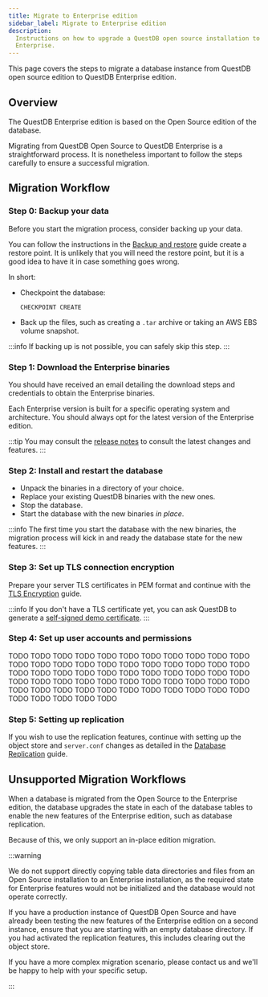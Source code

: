 ```yaml
---
title: Migrate to Enterprise edition
sidebar_label: Migrate to Enterprise edition
description:
  Instructions on how to upgrade a QuestDB open source installation to QuestDB
  Enterprise.
---
```


This page covers the steps to migrate a database instance from QuestDB open
source edition to QuestDB Enterprise edition.

## Overview

The QuestDB Enterprise edition is based on the Open Source edition of the
database.

Migrating from QuestDB Open Source to QuestDB Enterprise is a straightforward
process. It is nonetheless important to follow the steps carefully to ensure a
successful migration.

## Migration Workflow

### Step 0: Backup your data

Before you start the migration process, consider backing up your data.

You can follow the instructions in the
[Backup and restore](/docs/operations/backup/) guide create a restore point.
It is unlikely that you will need the restore point, but it is a good idea to
have it in case something goes wrong.

In short:

* Checkpoint the database:
  ```questdb-sql
  CHECKPOINT CREATE
  ```

* Back up the files, such as creating a `.tar` archive or taking an AWS EBS
  volume snapshot.

:::info
If backing up is not possible, you can safely skip this step.
:::

### Step 1: Download the Enterprise binaries

You should have received an email detailing the download steps and credentials
to obtain the Enterprise binaries.

Each Enterprise version is built for a specific operating system and
architecture. You should always opt for the latest version of the Enterprise
edition.

:::tip
You may consult the [release notes](https://questdb.com/release-notes/?type=enterprise)
to consult the latest changes and features.
:::

### Step 2: Install and restart the database

* Unpack the binaries in a directory of your choice.
* Replace your existing QuestDB binaries with the new ones.
* Stop the database.
* Start the database with the new binaries _in place_.

:::info
The first time you start the database with the new binaries, the migration
process will kick in and ready the database state for the new features.
:::

### Step 3: Set up TLS connection encryption

Prepare your server TLS certificates in PEM format and continue with the
[TLS Encryption](/docs/operations/tls/) guide.

:::info
If you don't have a TLS certificate yet, you can ask QuestDB to
generate a
[self-signed demo certificate](/docs/operations/tls/#demo-certificates).
:::

### Step 4: Set up user accounts and permissions

TODO TODO TODO TODO TODO TODO TODO TODO TODO TODO TODO TODO TODO TODO TODO
TODO TODO TODO TODO TODO TODO TODO TODO TODO TODO TODO TODO TODO TODO TODO
TODO TODO TODO TODO TODO TODO TODO TODO TODO TODO TODO TODO TODO TODO TODO
TODO TODO TODO TODO TODO TODO TODO TODO TODO TODO TODO TODO TODO TODO TODO

### Step 5: Setting up replication

If you wish to use the replication features, continue with setting up the
object store and `server.conf` changes as detailed in the
[Database Replication](/docs/operations/replication/) guide.

## Unsupported Migration Workflows

When a database is migrated from the Open Source to the Enterprise edition, the
database upgrades the state in each of the database tables to enable the new
features of the Enterprise edition, such as database replication.

Because of this, we only support an in-place edition migration.

:::warning

We do not support directly copying table data directories and files from an Open
Source installation to an Enterprise installation, as the required state for
Enterprise features would not be initialized and the database would not operate
correctly.

If you have a production instance of QuestDB Open Source and have already been 
testing the new features of the Enterprise edition on a second instance, ensure that you are starting
with an empty database directory. If you had activated the replication
features, this includes clearing out the object store.

If you have a more complex migration scenario, please contact us and we'll be
happy to help with your specific setup.

:::
